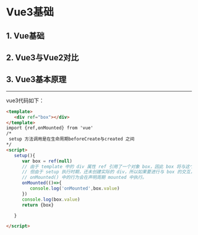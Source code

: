 # Vue3基础
## 1. Vue基础
## 2. Vue3与Vue2对比
## 3. Vue3基本原理

--- 
vue3代码如下：
```html
<template>
   <div ref="box"></div>
</template>
import {ref,onMounted} from 'vue'
/*
 setup 方法调用是在生命周期beforeCreate与created 之间
*/
<script>
   setup(){
      var box = ref(null)
      // 由于 template 中的 div 属性 ref 引用了一个对象 box，因此 box 将与这个 div 执行绑定。
      // 但由于 setup 执行时期，还未创建实际的 div，所以如果要进行与 box 的交互，必须在生命周期中间执行获取。
      // onMounted() 中的行为会在声明周期 mounted 中执行。
      onMounted(()=>{
         console.log('onMounted',box.value)
      })
      console.log(box.value)
      return {box}

   }

</script>
```
<page-view :url="'../www/map.html'" />

<script setup>
import PageView from '../components/PageView.vue'
</script>